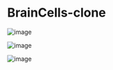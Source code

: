 # BrainCells-clone
![image](https://user-images.githubusercontent.com/74168885/195984464-ec01aca6-a47c-421e-b2f2-f9dad3958551.png)



![image](https://user-images.githubusercontent.com/74168885/195984486-f5608481-1f57-42d8-91ae-80a76a039fa9.png)



![image](https://user-images.githubusercontent.com/74168885/195984508-0a6859d3-3b0e-4aa7-ba1b-a0bde2e18deb.png)
